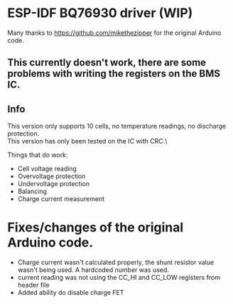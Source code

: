# ESP-IDF BQ76930 driver (WIP)
Many thanks to https://github.com/mikethezipper for the original Arduino code.

## This currently doesn't work, there are some problems with writing the registers on the BMS IC.
## Info
This version only supports 10 cells, no temperature readings, no discharge protection.\
This version has only been tested on the IC with CRC.\

Things that do work:
- Cell voltage reading
- Overvoltage protection
- Undervoltage protection
- Balancing
- Charge current measurement

# Fixes/changes of the original Arduino code.
- Charge current wasn't calculated properly, the shunt resistor value wasn't being used. A hardcoded number was used.
- current reading was not using the CC_HI and CC_LOW registers from header file
- Added ability do disable charge FET
